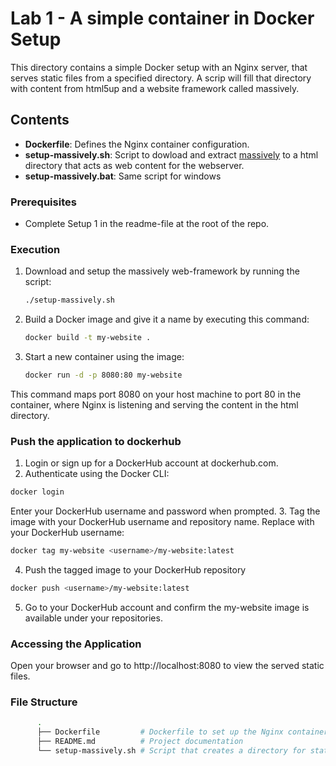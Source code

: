# Lab 1 - A simple container in Docker Setup
This directory contains a simple Docker setup with an Nginx server, that serves static files from a specified directory. A scrip will fill that directory with content from html5up and a website framework called massively.

## Contents

- **Dockerfile**: Defines the Nginx container configuration.
- **setup-massively.sh**: Script to dowload and extract [massively](https://html5up.net/massively) to a html directory that acts as web content for the webserver.
- **setup-massively.bat**: Same script for windows


### Prerequisites

- Complete Setup 1 in the readme-file at the root of the repo.

### Execution

1.	Download and setup the massively web-framework by running the script:

      ```bash
      ./setup-massively.sh
2.	Build a Docker image and give it a name by executing this command:
      ```bash
      docker build -t my-website .
3.	Start a new container using the image:
      ```bash
      docker run -d -p 8080:80 my-website
      
This command maps port 8080 on your host machine to port 80 in the container, where Nginx is listening and serving the content in the html directory.

### Push the application to dockerhub
1. Login or sign up for a DockerHub account at dockerhub.com.
2. Authenticate using the Docker CLI:
```bash
docker login
```
Enter your DockerHub username and password when prompted.
3. Tag the image with your DockerHub username and repository name. Replace <username> with your DockerHub username:
```bash
docker tag my-website <username>/my-website:latest
```
4. Push the tagged image to your DockerHub repository
```bash
docker push <username>/my-website:latest
```
5. Go to your DockerHub account and confirm the my-website image is available under your repositories.

### Accessing the Application

Open your browser and go to http://localhost:8080 to view the served static files.

### File Structure
```bash
      .
      ├── Dockerfile         # Dockerfile to set up the Nginx container
      ├── README.md          # Project documentation
      └── setup-massively.sh # Script that creates a directory for static HTML files to be served
